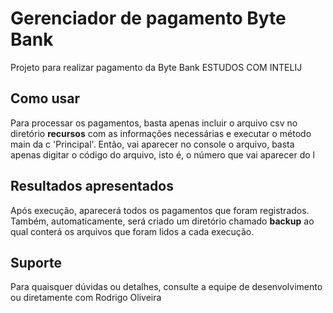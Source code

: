 # Gerenciador de pagamento Byte Bank

Projeto para realizar pagamento da Byte Bank ESTUDOS COM INTELIJ

## Como usar

Para processar os pagamentos, basta apenas incluir o arquivo csv no diretório **recursos** com as informações necessárias e executar o método main da c 'Principal'.
Então, vai aparecer no console o arquivo, basta apenas digitar o código do arquivo, isto é, o número que vai aparecer do l

## Resultados apresentados

Após execução, aparecerá todos os pagamentos que foram registrados. Também, automaticamente, será criado um diretório chamado **backup** ao qual conterá os arquivos que foram lidos a cada execução.

## Suporte

Para quaisquer dúvidas ou detalhes, consulte a equipe de desenvolvimento ou diretamente com Rodrigo Oliveira
